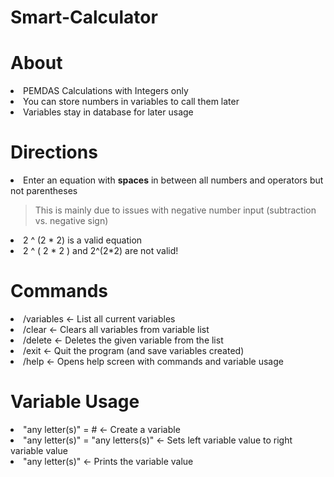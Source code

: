 # Smart-Calculator
<h1>About</h1>
<li>PEMDAS Calculations with Integers only</li>
<li>You can store numbers in variables to call them later</li>
<li>Variables stay in database for later usage</li>
<h1>Directions</h1>
<li>Enter an equation with <b>spaces</b> in between all numbers and operators but not parentheses</li> 

> This is mainly due to issues with negative number input (subtraction vs. negative sign)

<li>2 ^ (2 * 2) is a valid equation</li>
<li>2 ^ ( 2 * 2 ) and 2^(2*2) are not valid!</li>              
<h1>Commands</h1>
<li>/variables <- List all current variables</li>
<li>/clear <- Clears all variables from variable list</li>
<li>/delete <name> <- Deletes the given variable from the list</li>
<li>/exit <- Quit the program (and save variables created)</li>
<li>/help <- Opens help screen with commands and variable usage</li>
<h1>Variable Usage</h1>
<li>"any letter(s)" = # <- Create a variable</li>
<li>"any letter(s)" = "any letters(s)" <- Sets left variable value to right variable value</li>
<li>"any letter(s)"  <- Prints the variable value</li>
         
